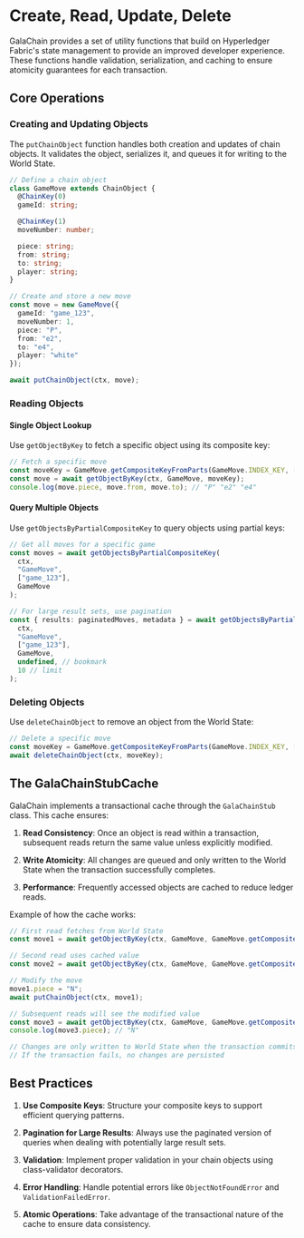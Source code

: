 # Create, Read, Update, Delete

GalaChain provides a set of utility functions that build on Hyperledger Fabric's state management to provide an improved developer experience. These functions handle validation, serialization, and caching to ensure atomicity guarantees for each transaction.

## Core Operations

### Creating and Updating Objects

The `putChainObject` function handles both creation and updates of chain objects. It validates the object, serializes it, and queues it for writing to the World State.

```typescript
// Define a chain object
class GameMove extends ChainObject {
  @ChainKey(0)
  gameId: string;

  @ChainKey(1)
  moveNumber: number;

  piece: string;
  from: string;
  to: string;
  player: string;
}

// Create and store a new move
const move = new GameMove({
  gameId: "game_123",
  moveNumber: 1,
  piece: "P",
  from: "e2",
  to: "e4",
  player: "white"
});

await putChainObject(ctx, move);
```

### Reading Objects

#### Single Object Lookup

Use `getObjectByKey` to fetch a specific object using its composite key:

```typescript
// Fetch a specific move
const moveKey = GameMove.getCompositeKeyFromParts(GameMove.INDEX_KEY, ["game_123", 1]);
const move = await getObjectByKey(ctx, GameMove, moveKey);
console.log(move.piece, move.from, move.to); // "P" "e2" "e4"
```

#### Query Multiple Objects

Use `getObjectsByPartialCompositeKey` to query objects using partial keys:

```typescript
// Get all moves for a specific game
const moves = await getObjectsByPartialCompositeKey(
  ctx,
  "GameMove",
  ["game_123"],
  GameMove
);

// For large result sets, use pagination
const { results: paginatedMoves, metadata } = await getObjectsByPartialCompositeKeyWithPagination(
  ctx,
  "GameMove",
  ["game_123"],
  GameMove,
  undefined, // bookmark
  10 // limit
);
```

### Deleting Objects

Use `deleteChainObject` to remove an object from the World State:

```typescript
// Delete a specific move
const moveKey = GameMove.getCompositeKeyFromParts(GameMove.INDEX_KEY, ["game_123", 1]);
await deleteChainObject(ctx, moveKey);
```

## The GalaChainStubCache

GalaChain implements a transactional cache through the `GalaChainStub` class. This cache ensures:

1. **Read Consistency**: Once an object is read within a transaction, subsequent reads return the same value unless explicitly modified.

2. **Write Atomicity**: All changes are queued and only written to the World State when the transaction successfully completes.

3. **Performance**: Frequently accessed objects are cached to reduce ledger reads.

Example of how the cache works:

```typescript
// First read fetches from World State
const move1 = await getObjectByKey(ctx, GameMove, GameMove.getCompositeKeyFromParts(GameMove.INDEX_KEY, ["game_123", 1]));

// Second read uses cached value
const move2 = await getObjectByKey(ctx, GameMove, GameMove.getCompositeKeyFromParts(GameMove.INDEX_KEY, ["game_123", 1]));

// Modify the move
move1.piece = "N";
await putChainObject(ctx, move1);

// Subsequent reads will see the modified value
const move3 = await getObjectByKey(ctx, GameMove, GameMove.getCompositeKeyFromParts(GameMove.INDEX_KEY, ["game_123", 1]));
console.log(move3.piece); // "N"

// Changes are only written to World State when the transaction commits
// If the transaction fails, no changes are persisted
```

## Best Practices

1. **Use Composite Keys**: Structure your composite keys to support efficient querying patterns.

2. **Pagination for Large Results**: Always use the paginated version of queries when dealing with potentially large result sets.

3. **Validation**: Implement proper validation in your chain objects using class-validator decorators.

4. **Error Handling**: Handle potential errors like `ObjectNotFoundError` and `ValidationFailedError`.

5. **Atomic Operations**: Take advantage of the transactional nature of the cache to ensure data consistency.
